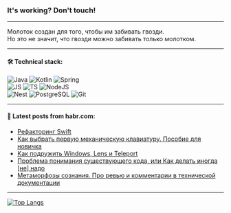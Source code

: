 ### It's working? Don't touch!

---
Молоток создан для того, чтобы им забивать гвозди. <br>
Но это не значит, что гвозди можно забивать только молотком.

---

#### 🛠️ Technical stack:

![Java](https://img.shields.io/badge/Java-informational?logo=Oracle&style=flat&logoColor=white&color=FF4500)
![Kotlin](https://img.shields.io/badge/Kotlin-informational?logo=Kotlin&style=flat&logoColor=white&color=774D97)
![Spring](https://img.shields.io/badge/SpringBoot-informational?logo=SpringBoot&style=flat&logoColor=white&color=6DB33F) <br>
![JS](https://img.shields.io/badge/JS-informational?logo=javaScript&style=flat&logoColor=black&color=F7Df1E)
![TS](https://img.shields.io/badge/TypeScript-informational?logo=typeScript&style=flat&logoColor=black&color=0667A8)
![NodeJS](https://img.shields.io/badge/NodeJS-informational?logo=node.js&style=flat&logoColor=white&color=70A760) <br>
![Nest](https://img.shields.io/badge/NestJS-informational?logo=NestJS&style=flat&logoColor=white&color=E0234E)
![PostgreSQL](https://img.shields.io/badge/PostgreSQL-informational?logo=PostgreSQL&style=flat&logoColor=white&color=DAA520)
![Git](https://img.shields.io/badge/Git-informational?logo=git&style=flat&logoColor=white&color=778899)

___

#### 💬 Latest posts from habr.com:

<!-- BLOG-POST-LIST:START -->
- [Рефакторинг Swift](https://habr.com/ru/articles/774868/?utm_source=habrahabr&utm_medium=rss&utm_campaign=774868)
- [Как выбрать первую механическую клавиатуру. Пособие для новичка](https://habr.com/ru/articles/774860/?utm_source=habrahabr&utm_medium=rss&utm_campaign=774860)
- [Как подружить Windows, Lens и Teleport](https://habr.com/ru/articles/774858/?utm_source=habrahabr&utm_medium=rss&utm_campaign=774858)
- [Проблема понимания существующего кода, или Как делать иногда [не] надо](https://habr.com/ru/articles/774856/?utm_source=habrahabr&utm_medium=rss&utm_campaign=774856)
- [Метаморфозы сознания. Про ревью и комментарии в технической документации](https://habr.com/ru/companies/bercut/articles/774830/?utm_source=habrahabr&utm_medium=rss&utm_campaign=774830)
<!-- BLOG-POST-LIST:END -->

---
[![Top Langs](https://github-readme-stats-git-master-advtsetting-gmailcom.vercel.app/api/top-langs/?username=zloylis&langs_count=10&hide_title=false&title_color=e6edf3&size_weight=0.5&count_weight=0.5&layout=compact&hide_border=true&theme=dracula)](https://github.com/zloylis)

<!-- ![GitHub stats](https://github-readme-stats-git-master-advtsetting-gmailcom.vercel.app/api?username=zloylis&show_icons=true&hide_border=true&theme=dracula&hide_title=true&include_all_commits=true&count_private=true&hide=contribs&hide_rank=true) -->
